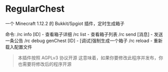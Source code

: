# RegularChest
一个 Minecraft 1.12.2 的 Bukkit/Spgiot 插件，定时生成箱子

命令: 
/rc info [ID] - 查看箱子详细
/rc list - 查看箱子列表
/rc send [消息] - 发送一条公告
/rc debug genChest [ID] - [调试]强制生成一个箱子
/rc reload - 重新载入配置文件

> 本插件按照 AGPLv3 协议开源
> 这意味着，如果你要修改此程序并发布，你也需要将修改后的程序开源
